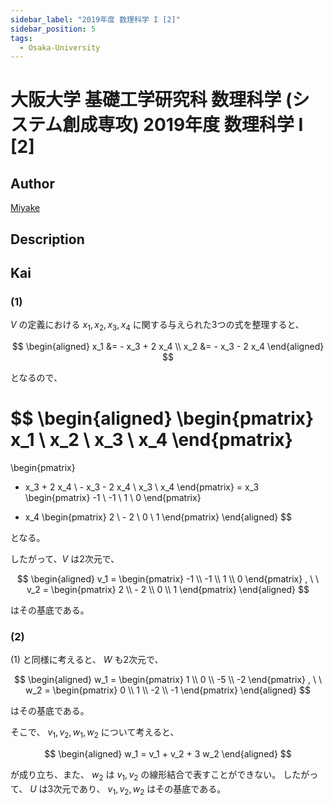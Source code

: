 ```yaml
---
sidebar_label: "2019年度 数理科学 I [2]"
sidebar_position: 5
tags:
  - Osaka-University
---
```

# 大阪大学 基礎工学研究科 数理科学 (システム創成専攻) 2019年度 数理科学 I \[2\]

## **Author**
[Miyake](https://miyake.github.io/exams/index.html)

## **Description**

## **Kai**
### (1)
$V$ の定義における
$x_1, x_2, x_3, x_4$ に関する与えられた3つの式を整理すると、

$$
  \begin{aligned}
  x_1 &= - x_3 + 2 x_4
  \\
  x_2 &= - x_3 - 2 x_4
  \end{aligned}
$$

となるので、

$$
  \begin{aligned}
  \begin{pmatrix}
  x_1 \\ x_2 \\ x_3 \\ x_4
  \end{pmatrix}
  =
  \begin{pmatrix}
  - x_3 + 2 x_4 \\ - x_3 - 2 x_4 \\ x_3 \\ x_4
  \end{pmatrix}
  =
  x_3
  \begin{pmatrix}
  -1 \\ -1 \\ 1 \\ 0
  \end{pmatrix}
  + x_4
  \begin{pmatrix}
  2 \\ - 2 \\ 0 \\ 1
  \end{pmatrix}
  \end{aligned}
$$

となる。

したがって、$V$ は2次元で、

$$
  \begin{aligned}
  v_1 =
  \begin{pmatrix}
  -1 \\ -1 \\ 1 \\ 0
  \end{pmatrix}
  , \ \ 
  v_2 =
  \begin{pmatrix}
  2 \\ - 2 \\ 0 \\ 1
  \end{pmatrix}
  \end{aligned}
$$

はその基底である。

### (2)
(1) と同様に考えると、 $W$ も2次元で、

$$
  \begin{aligned}
  w_1 =
  \begin{pmatrix}
  1 \\ 0 \\ -5 \\ -2
  \end{pmatrix}
  , \ \ 
  w_2 =
  \begin{pmatrix}
  0 \\ 1 \\ -2 \\ -1
  \end{pmatrix}
  \end{aligned}
$$

はその基底である。

そこで、 $v_1, v_2, w_1, w_2$ について考えると、

$$
  \begin{aligned}
  w_1 = v_1 + v_2 + 3 w_2
  \end{aligned}
$$

が成り立ち、また、
$w_2$ は $v_1, v_2$ の線形結合で表すことができない。
したがって、 $U$ は3次元であり、
$v_1, v_2, w_2$ はその基底である。